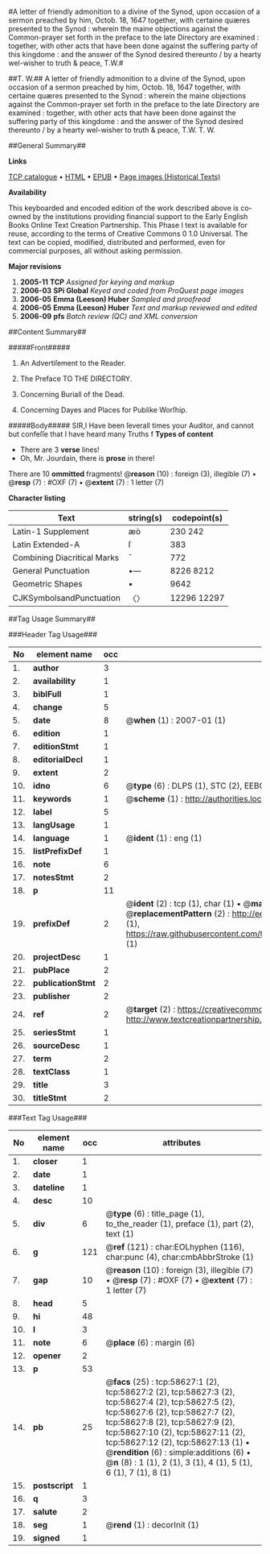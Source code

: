 #A letter of friendly admonition to a divine of the Synod, upon occasion of a sermon preached by him, Octob. 18, 1647 together, with certaine quæres presented to the Synod : wherein the maine objections against the Common-prayer set forth in the preface to the late Directory are examined : together, with other acts that have been done against the suffering party of this kingdome : and the answer of the Synod desired thereunto / by a hearty wel-wisher to truth & peace, T.W.#

##T. W.##
A letter of friendly admonition to a divine of the Synod, upon occasion of a sermon preached by him, Octob. 18, 1647 together, with certaine quæres presented to the Synod : wherein the maine objections against the Common-prayer set forth in the preface to the late Directory are examined : together, with other acts that have been done against the suffering party of this kingdome : and the answer of the Synod desired thereunto / by a hearty wel-wisher to truth & peace, T.W.
T. W.

##General Summary##

**Links**

[TCP catalogue](http://www.ota.ox.ac.uk/tcp/)  • 
[HTML](http://tei.it.ox.ac.uk/tcp/Texts-HTML/free/A44/A44741.html)  • 
[EPUB](http://tei.it.ox.ac.uk/tcp/Texts-EPUB/free/A44/A44741.epub) • 
[Page images (Historical Texts)](https://data.historicaltexts.jisc.ac.uk/view?pubId=eebo-12279507e&pageId=eebo-12279507e-58627-1)

**Availability**

This keyboarded and encoded edition of the
	       work described above is co-owned by the institutions
	       providing financial support to the Early English Books
	       Online Text Creation Partnership. This Phase I text is
	       available for reuse, according to the terms of Creative
	       Commons 0 1.0 Universal. The text can be copied,
	       modified, distributed and performed, even for
	       commercial purposes, all without asking permission.

**Major revisions**

1. __2005-11__ __TCP__ *Assigned for keying and markup*
1. __2006-03__ __SPi Global__ *Keyed and coded from ProQuest page images*
1. __2006-05__ __Emma (Leeson) Huber__ *Sampled and proofread*
1. __2006-05__ __Emma (Leeson) Huber__ *Text and markup reviewed and edited*
1. __2006-09__ __pfs__ *Batch review (QC) and XML conversion*

##Content Summary##

#####Front#####

1. An Advertiſement to the Reader.

1. The Preface TO THE DIRECTORY.

1. Concerning Buriall of the Dead.

1. Concerning Dayes and Places for Publike Worſhip.

#####Body#####
SIR,I Have been ſeverall times your Auditor, and cannot but confeſſe that I have heard many Truths f
**Types of content**

  * There are 3 **verse** lines!
  * Oh, Mr. Jourdain, there is **prose** in there!

There are 10 **ommitted** fragments! 
 @__reason__ (10) : foreign (3), illegible (7)  •  @__resp__ (7) : #OXF (7)  •  @__extent__ (7) : 1 letter (7)

**Character listing**


|Text|string(s)|codepoint(s)|
|---|---|---|
|Latin-1 Supplement|æò|230 242|
|Latin Extended-A|ſ|383|
|Combining             Diacritical Marks|̄|772|
|General Punctuation|•—|8226 8212|
|Geometric Shapes|▪|9642|
|CJKSymbolsandPunctuation|〈〉|12296 12297|

##Tag Usage Summary##

###Header Tag Usage###

|No|element name|occ|attributes|
|---|---|---|---|
|1.|__author__|3||
|2.|__availability__|1||
|3.|__biblFull__|1||
|4.|__change__|5||
|5.|__date__|8| @__when__ (1) : 2007-01 (1)|
|6.|__edition__|1||
|7.|__editionStmt__|1||
|8.|__editorialDecl__|1||
|9.|__extent__|2||
|10.|__idno__|6| @__type__ (6) : DLPS (1), STC (2), EEBO-CITATION (1), OCLC (1), VID (1)|
|11.|__keywords__|1| @__scheme__ (1) : http://authorities.loc.gov/ (1)|
|12.|__label__|5||
|13.|__langUsage__|1||
|14.|__language__|1| @__ident__ (1) : eng (1)|
|15.|__listPrefixDef__|1||
|16.|__note__|6||
|17.|__notesStmt__|2||
|18.|__p__|11||
|19.|__prefixDef__|2| @__ident__ (2) : tcp (1), char (1)  •  @__matchPattern__ (2) : ([0-9\-]+):([0-9IVX]+) (1), (.+) (1)  •  @__replacementPattern__ (2) : http://eebo.chadwyck.com/downloadtiff?vid=$1&page=$2 (1), https://raw.githubusercontent.com/textcreationpartnership/Texts/master/tcpchars.xml#$1 (1)|
|20.|__projectDesc__|1||
|21.|__pubPlace__|2||
|22.|__publicationStmt__|2||
|23.|__publisher__|2||
|24.|__ref__|2| @__target__ (2) : https://creativecommons.org/publicdomain/zero/1.0/ (1), http://www.textcreationpartnership.org/docs/. (1)|
|25.|__seriesStmt__|1||
|26.|__sourceDesc__|1||
|27.|__term__|2||
|28.|__textClass__|1||
|29.|__title__|3||
|30.|__titleStmt__|2||


###Text Tag Usage###

|No|element name|occ|attributes|
|---|---|---|---|
|1.|__closer__|1||
|2.|__date__|1||
|3.|__dateline__|1||
|4.|__desc__|10||
|5.|__div__|6| @__type__ (6) : title_page (1), to_the_reader (1), preface (1), part (2), text (1)|
|6.|__g__|121| @__ref__ (121) : char:EOLhyphen (116), char:punc (4), char:cmbAbbrStroke (1)|
|7.|__gap__|10| @__reason__ (10) : foreign (3), illegible (7)  •  @__resp__ (7) : #OXF (7)  •  @__extent__ (7) : 1 letter (7)|
|8.|__head__|5||
|9.|__hi__|48||
|10.|__l__|3||
|11.|__note__|6| @__place__ (6) : margin (6)|
|12.|__opener__|2||
|13.|__p__|53||
|14.|__pb__|25| @__facs__ (25) : tcp:58627:1 (2), tcp:58627:2 (2), tcp:58627:3 (2), tcp:58627:4 (2), tcp:58627:5 (2), tcp:58627:6 (2), tcp:58627:7 (2), tcp:58627:8 (2), tcp:58627:9 (2), tcp:58627:10 (2), tcp:58627:11 (2), tcp:58627:12 (2), tcp:58627:13 (1)  •  @__rendition__ (6) : simple:additions (6)  •  @__n__ (8) : 1 (1), 2 (1), 3 (1), 4 (1), 5 (1), 6 (1), 7 (1), 8 (1)|
|15.|__postscript__|1||
|16.|__q__|3||
|17.|__salute__|2||
|18.|__seg__|1| @__rend__ (1) : decorInit (1)|
|19.|__signed__|1||
